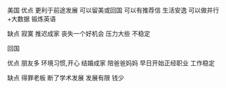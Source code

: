 美国 
优点
更利于前途发展
可以留美或回国
可以有推荐信
生活安逸
可以做并行+大数据
锻炼英语

缺点
寂寞
推迟成家
丧失一个好机会
压力大些
不稳定

回国

优点
朋友多
环境习惯,开心
结婚成家
陪爸爸妈妈
早日开始正经职业
工作稳定

缺点
得罪老板
断了学术发展
发展有限
钱少
